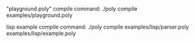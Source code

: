 "playground.poly" compile command:
    ./poly compile examples/playground.poly

lisp example compile command:
    ./poly compile examples/lisp/parser.poly examples/lisp/example.poly
